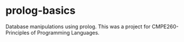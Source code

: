 # prolog-basics
Database manipulations using prolog. This was a project for CMPE260-Principles of Programming Languages.

